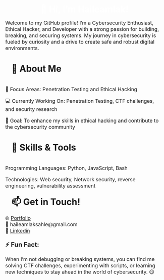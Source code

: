 
<h1 style="color: white; font-weight: bold; margin: 10px;" align="center">👋 Hi, I’m Haileamlak!</h1>
<p style="font-size: 16px;">
Welcome to my GitHub profile! I’m a Cybersecurity Enthusiast, Ethical Hacker, and Developer with a strong passion for building, breaking, and securing systems. My journey in cybersecurity is fueled by curiosity and a drive to create safe and robust digital environments.
</p>
<h1 style="line-height: 2.5; margin: 20px;">
🚀 About Me
</h1>

<p style="font-size: 16px;">
🌟 Focus Areas: Penetration Testing and Ethical Hacking
</p>

<p style="font-size: 16px;">
💻 Currently Working On: Penetration Testing, CTF challenges, and security research
</p>

<p style="font-size: 16px;">
🎯 Goal: To enhance my skills in ethical hacking and contribute to the cybersecurity community
</p>

<h1 style="line-height: 2.5; margin: 20px;">
🔧 Skills & Tools
</h1>

<p style="font-size: 16px; ">
Programming Languages: Python, JavaScript, Bash
</p>

<p style="font-size: 16px;">
Technologies: Web security, Network security, reverse engineering, vulnerability assessment
</p>

<h1 style="line-height: 1.5; margin: 20px">
📫 Get in Touch!
</h1>

<p style="font-size: 16px;">
🌐 <a href="https://haileamlaksahle.netlify.app/" target="_blank" style="font-size: 16px;">Portfolio</a><br>
📧 <span style="font-size: 16px;" >haileamlaksahle@gmail.com</span><br>
💼 <a href="https://www.linkedin.com/in/haileamlak-sahle-80986b269" target="_blank" style="font-size: 16px;">Linkedin</a>
</p>

<h2 style="font-size: 20px; margin-top: 20px; margin-bottom: 10px;">
⚡ Fun Fact:
</h2>

<p style="font-size: 16px;">
When I’m not debugging or breaking systems, you can find me solving CTF challenges, experimenting with scripts, or learning new techniques to stay ahead in the world of cybersecurity. 😊
</p>
